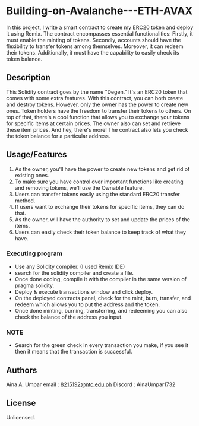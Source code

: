 # Building-on-Avalanche---ETH-AVAX
  In this project, I write a smart contract to create my ERC20 token and deploy it using Remix. The contract encompasses essential functionalities: Firstly, it must enable the minting of tokens. Secondly, accounts should have the flexibility to transfer tokens among themselves. Moreover, it can redeem  their tokens. Additionally, it must have the capability to easily check its token balance.


## Description
  This Solidity contract goes by the name "Degen." It's an ERC20 token that comes with some extra features. With this contract, you can both create and destroy tokens. However, only the owner has the power to create new ones. Token holders have the freedom to transfer their tokens to others. On top of that, there's a cool function that allows you to exchange your tokens for specific items at certain prices. The owner also can set and retrieve these item prices. And hey, there's more! The contract also lets you check the token balance for a particular address.

## Usage/Features
1. As the owner, you'll have the power to create new tokens and get rid of existing ones.
2. To make sure you have control over important functions like creating and removing tokens, we'll use the Ownable feature.
3. Users can transfer tokens easily using the standard ERC20 transfer method.
4. If users want to exchange their tokens for specific items, they can do that.
5. As the owner, will have the authority to set and update the prices of the items.
6. Users can easily check their token balance to keep track of what they have.

### Executing program

* Use any Solidity compiler. (I used Remix IDE)
* search for the solidity compiler and create a file.
* Once done coding, compile it with the compiler in the same version of pragma solidity.
* Deploy & execute transactions window and click deploy.
* On the deployed contracts panel, check for the mint, burn, transfer, and redeem which allows you to put the address and the token.
* Once done minting, burning, transferring, and redeeming you can also check the balance of the address you input.


### NOTE

* Search for the green check in every transaction you make, if you see it then it means that the transaction is successful.

## Authors

Aina A. Umpar
email : 8215192@ntc.edu.ph
Discord : AinaUmpar1732


## License

Unlicensed.
